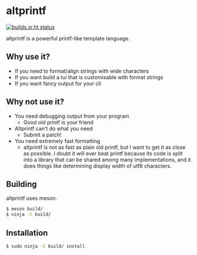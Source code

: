 # altprintf
[![builds.sr.ht status](https://builds.sr.ht/~lattis.svg?search=altprintf)](https://builds.sr.ht/~lattis?search=altprintf)

altprintf is a powerful printf-like template language.

## Why use it?

+ If you need to format/align strings with wide characters
+ If you want build a tui that is customisable with format strings
+ If you want fancy output for your cli

## Why not use it?

+ You need debugging output from your program
  - Good old printf is your friend
+ Altprintf can't do what you need
  - Submit a patch!
+ You need extremely fast formatting
  - altprintf is not as fast as plain old printf, but I want to get it as close
    as possible.  I doubt it will ever beat printf because its code is split
    into a library that can be shared among many implementations, and it does
    things like determining display width of utf8 characters.

## Building

altprintf uses meson.
```sh
$ meson build/
$ ninja -C build/
```

## Installation

```sh
$ sudo ninja -C build/ install
```
